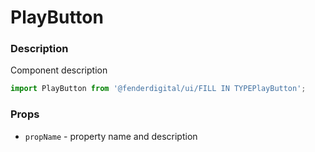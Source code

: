 # PlayButton

### Description
Component description

```js
import PlayButton from '@fenderdigital/ui/FILL IN TYPEPlayButton';
```

### Props
* `propName` - property name and description 

